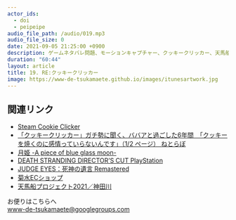 ```yaml
---
actor_ids:
  - doi
  - peipeipe
audio_file_path: /audio/019.mp3
audio_file_size: 0
date: 2021-09-05 21:25:00 +0900
description: ゲームネタバレ問題、モーションキャプチャー、クッキークリッカー、天馬船プロジェクトについて話しました。
duration: "60:44"
layout: article
title: 19. RE:クッキークリッカー
image: https://www-de-tsukamaete.github.io/images/itunesartwork.jpg
---
```



## 関連リンク
- [Steam Cookie Clicker](https://store.steampowered.com/app/1454400/Cookie_Clicker/)
- [「クッキークリッカー」ガチ勢に聞く、ババアと過ごした6年間　「クッキーを焼くのに感情っていらないんです」（1/2 ページ）  ねとらぼ](https://nlab.itmedia.co.jp/nl/articles/1911/12/news084.html)
- [月姫 -A piece of blue glass moon-](http://typemoon.com/products/tsukihime/)
- [DEATH STRANDING DIRECTOR’S CUT  PlayStation](https://www.playstation.com/ja-jp/games/death-stranding-directors-cut/)
- [JUDGE EYES：死神の遺言 Remastered ](https://judgment.sega.com/judgeeyes/)
- [菊水ECショップ <KAYOIGURA>](https://www.kikusui-sake.shop/)
- [天馬船プロジェクト2021／神田川](https://tenmasen.net/)

お便りはこちらへ<br/>
www-de-tsukamaete@googlegroups.com